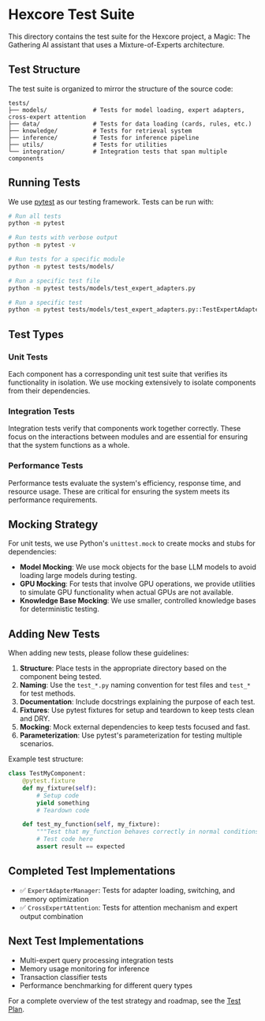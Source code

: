 # Hexcore Test Suite

This directory contains the test suite for the Hexcore project, a Magic: The Gathering AI assistant that uses a Mixture-of-Experts architecture.

## Test Structure

The test suite is organized to mirror the structure of the source code:

```
tests/
├── models/             # Tests for model loading, expert adapters, cross-expert attention
├── data/               # Tests for data loading (cards, rules, etc.)
├── knowledge/          # Tests for retrieval system
├── inference/          # Tests for inference pipeline
├── utils/              # Tests for utilities
└── integration/        # Integration tests that span multiple components
```

## Running Tests

We use [pytest](https://docs.pytest.org/) as our testing framework. Tests can be run with:

```bash
# Run all tests
python -m pytest

# Run tests with verbose output
python -m pytest -v

# Run tests for a specific module
python -m pytest tests/models/

# Run a specific test file
python -m pytest tests/models/test_expert_adapters.py

# Run a specific test
python -m pytest tests/models/test_expert_adapters.py::TestExpertAdapterManager::test_init_loads_available_adapters
```

## Test Types

### Unit Tests

Each component has a corresponding unit test suite that verifies its functionality in isolation. We use mocking extensively to isolate components from their dependencies.

### Integration Tests

Integration tests verify that components work together correctly. These focus on the interactions between modules and are essential for ensuring that the system functions as a whole.

### Performance Tests

Performance tests evaluate the system's efficiency, response time, and resource usage. These are critical for ensuring the system meets its performance requirements.

## Mocking Strategy

For unit tests, we use Python's `unittest.mock` to create mocks and stubs for dependencies:

- **Model Mocking**: We use mock objects for the base LLM models to avoid loading large models during testing.
- **GPU Mocking**: For tests that involve GPU operations, we provide utilities to simulate GPU functionality when actual GPUs are not available.
- **Knowledge Base Mocking**: We use smaller, controlled knowledge bases for deterministic testing.

## Adding New Tests

When adding new tests, please follow these guidelines:

1. **Structure**: Place tests in the appropriate directory based on the component being tested.
2. **Naming**: Use the `test_*.py` naming convention for test files and `test_*` for test methods.
3. **Documentation**: Include docstrings explaining the purpose of each test.
4. **Fixtures**: Use pytest fixtures for setup and teardown to keep tests clean and DRY.
5. **Mocking**: Mock external dependencies to keep tests focused and fast.
6. **Parameterization**: Use pytest's parameterization for testing multiple scenarios.

Example test structure:

```python
class TestMyComponent:
    @pytest.fixture
    def my_fixture(self):
        # Setup code
        yield something
        # Teardown code

    def test_my_function(self, my_fixture):
        """Test that my_function behaves correctly in normal conditions."""
        # Test code here
        assert result == expected
```

## Completed Test Implementations

- ✅ `ExpertAdapterManager`: Tests for adapter loading, switching, and memory optimization
- ✅ `CrossExpertAttention`: Tests for attention mechanism and expert output combination

## Next Test Implementations

- Multi-expert query processing integration tests
- Memory usage monitoring for inference
- Transaction classifier tests
- Performance benchmarking for different query types

For a complete overview of the test strategy and roadmap, see the [Test Plan](../docs/project/test_plan.md).
